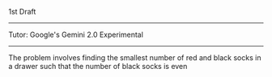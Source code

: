 1st Draft

- - - -

Tutor: Google's Gemini 2.0 Experimental

- - - -

The problem involves finding the smallest number of red and black socks in a drawer such that the number of black socks is even
